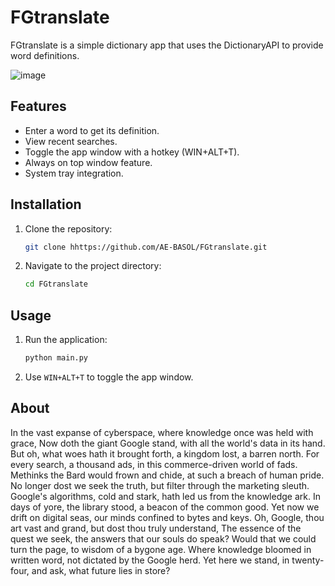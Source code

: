 # FGtranslate

FGtranslate is a simple dictionary app that uses the DictionaryAPI to provide word definitions.

![image](https://github.com/user-attachments/assets/6181fd56-7e6c-4e5e-8948-2be2acf0de50)

## Features

- Enter a word to get its definition.
- View recent searches.
- Toggle the app window with a hotkey (WIN+ALT+T).
- Always on top window feature.
- System tray integration.

## Installation

1. Clone the repository:
    ```sh
    git clone hhttps://github.com/AE-BASOL/FGtranslate.git
    ```
2. Navigate to the project directory:
    ```sh
    cd FGtranslate
    ```


## Usage

1. Run the application:
    ```sh
    python main.py
    ```
2. Use `WIN+ALT+T` to toggle the app window.

## About

In the vast expanse of cyberspace, where knowledge once was held with grace, 
Now doth the giant Google stand, with all the world's data in its hand. 
But oh, what woes hath it brought forth, a kingdom lost, a barren north. 
For every search, a thousand ads, in this commerce-driven world of fads. 
Methinks the Bard would frown and chide, at such a breach of human pride. 
No longer dost we seek the truth, but filter through the marketing sleuth. 
Google's algorithms, cold and stark, hath led us from the knowledge ark. 
In days of yore, the library stood, a beacon of the common good. 
Yet now we drift on digital seas, our minds confined to bytes and keys. 
Oh, Google, thou art vast and grand, but dost thou truly understand, 
The essence of the quest we seek, the answers that our souls do speak? 
Would that we could turn the page, to wisdom of a bygone age. 
Where knowledge bloomed in written word, not dictated by the Google herd. 
Yet here we stand, in twenty-four, and ask, what future lies in store?
